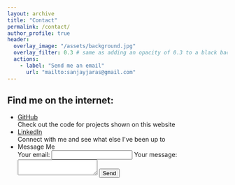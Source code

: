 ```yaml
---
layout: archive
title: "Contact"
permalink: /contact/
author_profile: true
header:
  overlay_image: "/assets/background.jpg"
  overlay_filter: 0.3 # same as adding an opacity of 0.3 to a black background
  actions:
    - label: "Send me an email"
      url: "mailto:sanjayjaras@gmail.com"
---
```

## Find me on the internet:

<ul class="social-media">
  <li>
    <div class="text">
      <div class="name"><a href="https://github.com/sanjayjaras" rel="nofollow">GitHub</a></div>
      <div class="description">Check out the code for projects shown on this website</div>
    </div>
  </li>
  <li>
    <div class="text">
      <div class="name"><a href="https://www.linkedin.com/in/sanjay-jaras/" rel="nofollow">LinkedIn</a></div>
      <div class="description">Connect with me and see what else I've been up to</div>
    </div>
  </li>
  <li>
    <div class="text">
      <div class="name">Message Me</div>
      <form action="https://formspree.io/f/mpzknreq" method="POST">
        <label> Your email:
    <input type="email" name="_replyto">
  </label>
        <label>
            Your message:
            <textarea name="message"></textarea>
        </label>
        <!-- your other form fields go here -->
        <button type="submit">Send</button>
    </form> 
      <!-- <div class="name"><a href="mailto:sanjayjaras@gmail.com" rel="nofollow">Email</a></div>
      <div class="name"><a href="https://sanjayjaras.github.io/_pages/emailme.html" rel="nofollow">Send me a message</a></div>
      <div class="description">I usually respond immediately</div> -->
    </div>
  </li>
</ul>


